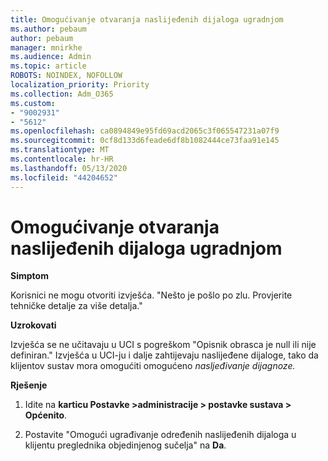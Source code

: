 ```yaml
---
title: Omogućivanje otvaranja naslijeđenih dijaloga ugradnjom
ms.author: pebaum
author: pebaum
manager: mnirkhe
ms.audience: Admin
ms.topic: article
ROBOTS: NOINDEX, NOFOLLOW
localization_priority: Priority
ms.collection: Adm_O365
ms.custom:
- "9002931"
- "5612"
ms.openlocfilehash: ca0894849e95fd69acd2065c3f065547231a07f9
ms.sourcegitcommit: 0cf8d133d6feade6df8b1082444ce73faa91e145
ms.translationtype: MT
ms.contentlocale: hr-HR
ms.lasthandoff: 05/13/2020
ms.locfileid: "44204652"
---
```

# <a name="enable-embedding-legacy-dialogs-to-open-reports"></a>Omogućivanje otvaranja naslijeđenih dijaloga ugradnjom

**Simptom**

Korisnici ne mogu otvoriti izvješća. "Nešto je pošlo po zlu. Provjerite tehničke detalje za više detalja."

**Uzrokovati**

Izvješća se ne učitavaju u UCI s pogreškom "Opisnik obrasca je null ili nije definiran." Izvješća u UCI-ju i dalje zahtijevaju naslijeđene dijaloge, tako da klijentov sustav mora omogućiti omogućeno *nasljeđivanje dijagnoze.*

**Rješenje**

1. Idite na **karticu Postavke >administracije > postavke sustava > Općenito**.

2. Postavite "Omogući ugrađivanje određenih naslijeđenih dijaloga u klijentu preglednika objedinjenog sučelja" na **Da**.
